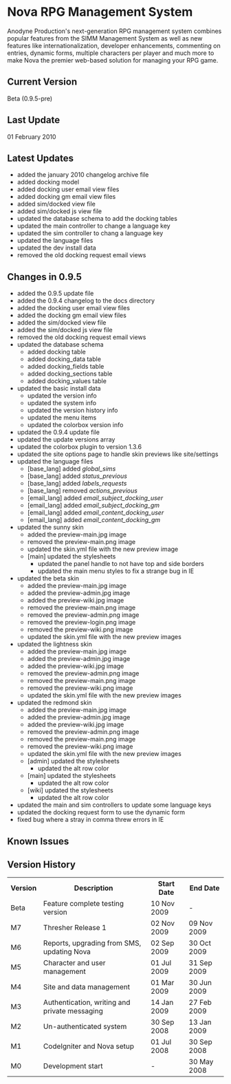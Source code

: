 Nova RPG Management System
==========================
Anodyne Production's next-generation RPG management system combines popular features from the SIMM Management System as well as new features like internationalization, developer enhancements, commenting on entries, dynamic forms, multiple characters per player and much more to make Nova the premier web-based solution for managing your RPG game.

Current Version
---------------
Beta (0.9.5-pre)

Last Update
-----------
01 February 2010

Latest Updates
--------------
* added the january 2010 changelog archive file
* added docking model
* added docking user email view files
* added docking gm email view files
* added sim/docked view file
* added sim/docked js view file
* updated the database schema to add the docking tables
* updated the main controller to change a language key
* updated the sim controller to chang a language key
* updated the language files
* updated the dev install data
* removed the old docking request email views

Changes in 0.9.5
----------------
* added the 0.9.5 update file
* added the 0.9.4 changelog to the docs directory
* added the docking user email view files
* added the docking gm email view files
* added the sim/docked view file
* added the sim/docked js view file
* removed the old docking request email views
* updated the database schema
    * added docking table
    * added docking_data table
    * added docking_fields table
    * added docking_sections table
    * added docking_values table
* updated the basic install data
    * updated the version info
    * updated the system info
    * updated the version history info
    * updated the menu items
    * updated the colorbox version info
* updated the 0.9.4 update file
* updated the update versions array
* updated the colorbox plugin to version 1.3.6
* updated the site options page to handle skin previews like site/settings
* updated the language files
    * [base\_lang] added _global\_sims_
    * [base\_lang] added _status\_previous_
    * [base\_lang] added _labels\_requests_
    * [base\_lang] removed _actions\_previous_
    * [email\_lang] added _email\_subject\_docking\_user_
    * [email\_lang] added _email\_subject\_docking\_gm_
    * [email\_lang] added _email\_content\_docking\_user_
    * [email\_lang] added _email\_content\_docking\_gm_
* updated the sunny skin
    * added the preview-main.jpg image
    * removed the preview-main.png image
    * updated the skin.yml file with the new preview image
    * [main] updated the stylesheets
         * updated the panel handle to not have top and side borders
         * updated the main menu styles to fix a strange bug in IE
* updated the beta skin
    * added the preview-main.jpg image
    * added the preview-admin.jpg image
    * added the preview-wiki.jpg image
    * removed the preview-main.png image
    * removed the preview-admin.png image
    * removed the preview-login.png image
    * removed the preview-wiki.png image
    * updated the skin.yml file with the new preview images
* updated the lightness skin
    * added the preview-main.jpg image
    * added the preview-admin.jpg image
	* added the preview-wiki.jpg image
	* removed the preview-admin.png image
    * removed the preview-main.png image
    * removed the preview-wiki.png image
    * updated the skin.yml file with the new preview images
* updated the redmond skin
    * added the preview-main.jpg image
    * added the preview-admin.jpg image
	* added the preview-wiki.jpg image
	* removed the preview-admin.png image
    * removed the preview-main.png image
    * removed the preview-wiki.png image
    * updated the skin.yml file with the new preview images
    * [admin] updated the stylesheets
        * updated the alt row color
	* [main] updated the stylesheets
        * updated the alt row color
	* [wiki] updated the stylesheets
        * updated the alt row color
* updated the main and sim controllers to update some language keys
* updated the docking request form to use the dynamic form
* fixed bug where a stray in comma threw errors in IE

Known Issues
------------


Version History
---------------
<table>
	<tr>
		<th>Version</th><th>Description</th><th>Start Date</th><th>End Date</th>
	</tr>
	<tr>
		<td>Beta</td><td>Feature complete testing version</td><td>10 Nov 2009</td><td>-</td>
	</tr>
	<tr>
		<td>M7</td><td>Thresher Release 1</td><td>02 Nov 2009</td><td>09 Nov 2009</td>
	</tr>
	<tr>
		<td>M6</td><td>Reports, upgrading from SMS, updating Nova</td><td>02 Sep 2009</td><td>30 Oct 2009</td>
	</tr>
	<tr>
		<td>M5</td><td>Character and user management</td><td>01 Jul 2009</td><td>31 Sep 2009</td>
	</tr>
	<tr>
		<td>M4</td><td>Site and data management</td><td>01 Mar 2009</td><td>30 Jun 2009</td>
	</tr>
	<tr>
		<td>M3</td><td>Authentication, writing and private messaging</td><td>14 Jan 2009</td><td>27 Feb 2009</td>
	</tr>
	<tr>
		<td>M2</td><td>Un-authenticated system</td><td>30 Sep 2008</td><td>13 Jan 2009</td>
	</tr>
	<tr>
		<td>M1</td><td>CodeIgniter and Nova setup</td><td>01 Jul 2008</td><td>30 Sep 2008</td>
	</tr>
	<tr>
		<td>M0</td><td>Development start</td><td>-</td><td>30 May 2008</td>
	</tr>
</table>